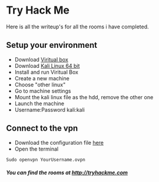 # Try Hack Me
Here is all the writeup's for all the rooms i have completed.

## Setup your environment
- Download [Viritual box](https://www.virtualbox.org/wiki/Downloads)
- Download [Kali Linux 64 bit](https://www.offensive-security.com/kali-linux-vm-vmware-virtualbox-image-download/)
- Install and run Viritual Box
- Create a new machine
- Choose "other linux"
- Go to machine settings
- Mount the kali linux file as the hdd, remove the other one
- Launch the machine
- Username:Password kali:kali

## Connect to the vpn
- Download the configuration file [here](https://tryhackme.com/access)
- Open the terminal
```
Sudo openvpn YourUsername.ovpn
```

##### You can find the rooms at http://tryhackme.com

